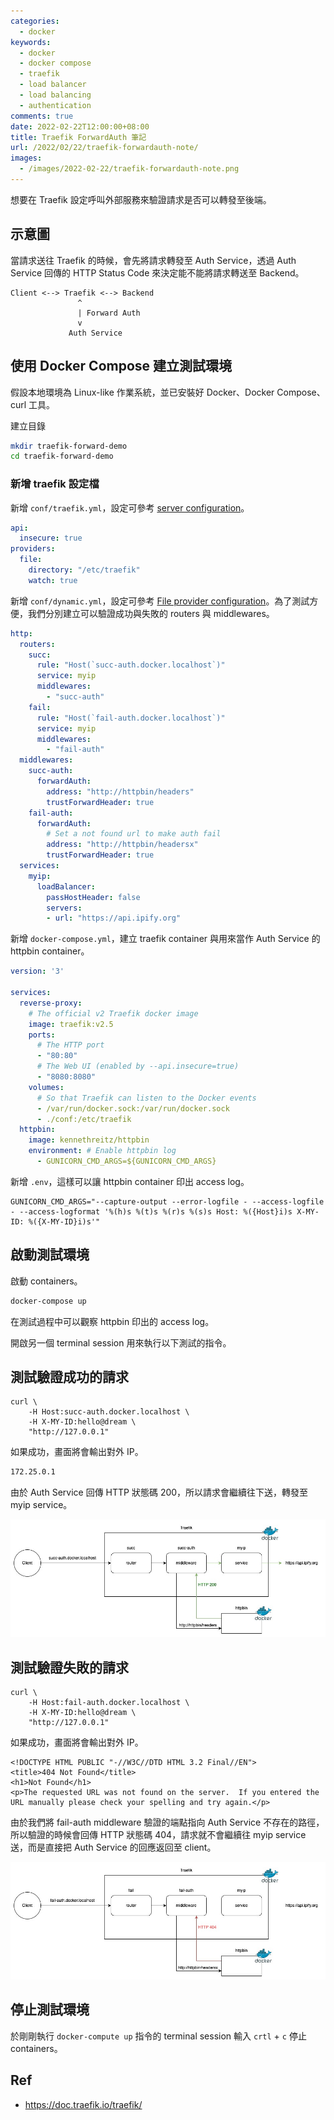 ```yaml
---
categories:
  - docker
keywords:
  - docker
  - docker compose
  - traefik
  - load balancer
  - load balancing
  - authentication
comments: true
date: 2022-02-22T12:00:00+08:00
title: Traefik ForwardAuth 筆記
url: /2022/02/22/traefik-forwardauth-note/
images:
  - /images/2022-02-22/traefik-forwardauth-note.png
---
```


想要在 Traefik 設定呼叫外部服務來驗證請求是否可以轉發至後端。

## 示意圖

當請求送往 Traefik 的時候，會先將請求轉發至 Auth Service，透過 Auth Service 回傳的 HTTP Status Code 來決定能不能將請求轉送至 Backend。

```
Client <--> Traefik <--> Backend
               ^
               | Forward Auth
               v
             Auth Service
```

## 使用 Docker Compose 建立測試環境

假設本地環境為 Linux-like 作業系統，並已安裝好 Docker、Docker Compose、curl 工具。

建立目錄

```bash
mkdir traefik-forward-demo
cd traefik-forward-demo
```

### 新增 traefik 設定檔

新增 `conf/traefik.yml`，設定可參考 [server configuration](https://doc.traefik.io/traefik/reference/static-configuration/file/)。

```yaml
api:
  insecure: true
providers:
  file:
    directory: "/etc/traefik"
    watch: true
```

新增 `conf/dynamic.yml`，設定可參考 [File provider configuration](https://doc.traefik.io/traefik/providers/file/)。為了測試方便，我們分別建立可以驗證成功與失敗的 routers 與 middlewares。

```yaml
http:
  routers:
    succ:
      rule: "Host(`succ-auth.docker.localhost`)"
      service: myip
      middlewares:
        - "succ-auth"
    fail:
      rule: "Host(`fail-auth.docker.localhost`)"
      service: myip
      middlewares:
        - "fail-auth"
  middlewares:
    succ-auth:
      forwardAuth:
        address: "http://httpbin/headers"
        trustForwardHeader: true
    fail-auth:
      forwardAuth:
        # Set a not found url to make auth fail
        address: "http://httpbin/headersx"
        trustForwardHeader: true
  services:
    myip:
      loadBalancer:
        passHostHeader: false
        servers:
        - url: "https://api.ipify.org"
```

新增 `docker-compose.yml`，建立 traefik container 與用來當作 Auth Service 的 httpbin container。

```yaml
version: '3'

services:
  reverse-proxy:
    # The official v2 Traefik docker image
    image: traefik:v2.5
    ports:
      # The HTTP port
      - "80:80"
      # The Web UI (enabled by --api.insecure=true)
      - "8080:8080"
    volumes:
      # So that Traefik can listen to the Docker events
      - /var/run/docker.sock:/var/run/docker.sock
      - ./conf:/etc/traefik
  httpbin:
    image: kennethreitz/httpbin
    environment: # Enable httpbin log
      - GUNICORN_CMD_ARGS=${GUNICORN_CMD_ARGS}
```

新增 `.env`，這樣可以讓 httpbin container 印出 access log。

```
GUNICORN_CMD_ARGS="--capture-output --error-logfile - --access-logfile - --access-logformat '%(h)s %(t)s %(r)s %(s)s Host: %({Host}i)s X-MY-ID: %({X-MY-ID}i)s'"
```

## 啟動測試環境

啟動 containers。

```bash
docker-compose up
```

在測試過程中可以觀察 httpbin 印出的 access log。

開啟另一個 terminal session 用來執行以下測試的指令。

## 測試驗證成功的請求

```
curl \
    -H Host:succ-auth.docker.localhost \
    -H X-MY-ID:hello@dream \
    "http://127.0.0.1"
```

如果成功，畫面將會輸出對外 IP。

```bash
172.25.0.1
```

由於 Auth Service 回傳 HTTP 狀態碼 200，所以請求會繼續往下送，轉發至 myip service。

![](/images/2022-02-22/traefik-forwardauth-note/001.jpg)

## 測試驗證失敗的請求

```
curl \
    -H Host:fail-auth.docker.localhost \
    -H X-MY-ID:hello@dream \
    "http://127.0.0.1"
```

如果成功，畫面將會輸出對外 IP。

```
<!DOCTYPE HTML PUBLIC "-//W3C//DTD HTML 3.2 Final//EN">
<title>404 Not Found</title>
<h1>Not Found</h1>
<p>The requested URL was not found on the server.  If you entered the URL manually please check your spelling and try again.</p>
```

由於我們將 fail-auth middleware 驗證的端點指向 Auth Service 不存在的路徑，所以驗證的時候會回傳 HTTP 狀態碼 404，請求就不會繼續往 myip service 送，而是直接把 Auth Service 的回應返回至 client。

![](/images/2022-02-22/traefik-forwardauth-note/002.jpg)

## 停止測試環境

於剛剛執行 `docker-compute up` 指令的 terminal session 輸入 `crtl` + `c` 停止 containers。

## Ref

- https://doc.traefik.io/traefik/
